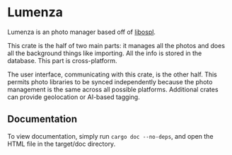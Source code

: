 # Lumenza
Lumenza is an photo manager based off of [libospl](https://github.com/libospl/libospl).

This crate is the half of two main parts: it manages all the photos and does all the background things like importing. All the info is stored in the database. This part is cross-platform. 

The user interface, communicating with this crate, is the other half. This permits photo libraries to be synced independently because the photo management is the same across all possible platforms. Additional crates can provide geolocation or AI-based tagging.

## Documentation
To view documentation, simply run `cargo doc --no-deps`, and open the HTML file in the target/doc directory. 
